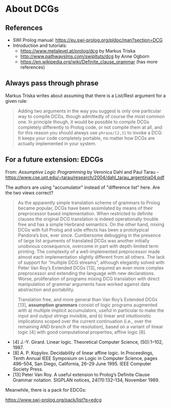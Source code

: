 # About DCGs

## References

- SWI Prolog manual: https://eu.swi-prolog.org/pldoc/man?section=DCG
- Introduction and tutorials:
   - https://www.metalevel.at/prolog/dcg by Markus Triska
   - http://www.pathwayslms.com/swipltuts/dcg by Anne Ogborn
   - https://en.wikipedia.org/wiki/Definite_clause_grammar (has more references)

## Always pass through phrase

Markus Triska writes about assuming that there is a List/Rest argument 
for a given rule:

> Adding two arguments in the way you suggest is only one particular way
> to compile DCGs, though admittedly of course the most common one.
> In principle though, it would be possible to compile DCGs completely
> differently to Prolog code, or not compile them at all, and for this
> reason you should always use `phrase/[2,3]` to invoke a DCG: It keeps
> your code completely portable, no matter how DCGs are actually 
> implemented in your system.

## For a future extension: EDCGs

From: *Assumptive Logic Programming* by Veronica Dahl and Paul Tarau - https://www.cse.unt.edu/~tarau/research/2004/dahl_tarau_argentina04.pdf

The authors are using "accumulator" instead of "difference list" here.
Are the two views correct?

> As the apparently simple translation scheme of grammars to Prolog became 
> popular, DCGs have been assimilated by means of their preprocessor based
> implementation. When restricted to definite clauses the original DCG translation
> is indeed operationally trouble free and has a simple Herbrand semantics.
> On the other hand, mixing DCGs with full Prolog and side effects has been a 
> prototypical Pandora’s box, ever since. Cumbersome debugging in the presence
> of large list arguments of translated DCGs was another initially unobvious
> consequence, overcome in part with depth-limited term printing. The complexity
> of a well-implemented preprocessor made almost each implementation slightly
> different from all others. The lack of support for “multiple DCG streams”,
> although elegantly solved with Peter Van Roy’s Extended DCGs [13], required
> an even more complex preprocessor and extending the language with new declarations.
> Worse, proliferation of programs mixing DCG translation with direct manipulation
> of grammar arguments have worked against data abstraction and portability.
>
> Translation free, and more general than Van Roy’s Extended DCGs [13], **assumption grammars**
> consist of logic programs augmented with a) multiple implicit accumulators, useful
> in particular to make the input and output strings invisible, and b) linear and
> intuitionistic implications scoped over the current continuation (i.e., over the
> remaining AND branch of the resolution), based on a variant of linear logic [4] with
> good computational properties, affine logic [8].

- [4] J.-Y. Girard. Linear logic. Theoretical Computer Science, (50):1–102, 1987.
- [8] A. P. Kopylov. Decidability of linear affine logic. In Proceedings, Tenth
      Annual IEEE Symposium on Logic in Computer Science, pages 496–504, San Diego, 
      California, 26–29 June 1995. IEEE Computer Society Press.
- [13] Peter Van Roy. A useful extension to Prolog’s Definite Clause Grammar notation.
      SIGPLAN notices, 24(11):132–134, November 1989.

Meanwhile, there is a pack for EDCGs:

https://www.swi-prolog.org/pack/list?p=edcg




